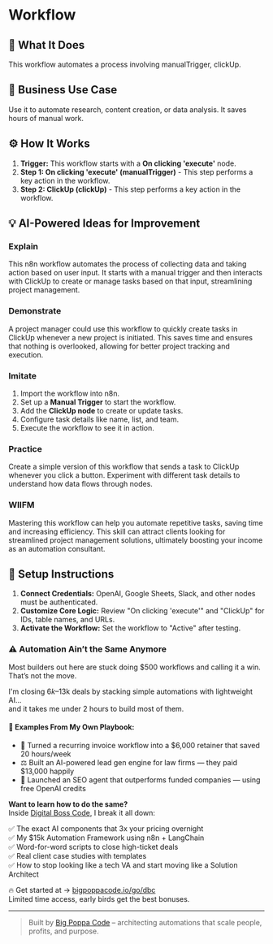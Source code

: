 # Workflow

## 🚀 What It Does
This workflow automates a process involving manualTrigger, clickUp.

## 💼 Business Use Case
Use it to automate research, content creation, or data analysis. It saves hours of manual work.

## ⚙️ How It Works
1.  **Trigger:** This workflow starts with a **On clicking 'execute'** node.
2. **Step 1: On clicking 'execute' (manualTrigger)** - This step performs a key action in the workflow.
3. **Step 2: ClickUp (clickUp)** - This step performs a key action in the workflow.

## 💡 AI-Powered Ideas for Improvement
### Explain
This n8n workflow automates the process of collecting data and taking action based on user input. It starts with a manual trigger and then interacts with ClickUp to create or manage tasks based on that input, streamlining project management.

### Demonstrate
A project manager could use this workflow to quickly create tasks in ClickUp whenever a new project is initiated. This saves time and ensures that nothing is overlooked, allowing for better project tracking and execution.

### Imitate
1. Import the workflow into n8n.
2. Set up a **Manual Trigger** to start the workflow.
3. Add the **ClickUp node** to create or update tasks.
4. Configure task details like name, list, and team.
5. Execute the workflow to see it in action.

### Practice
Create a simple version of this workflow that sends a task to ClickUp whenever you click a button. Experiment with different task details to understand how data flows through nodes.

### WIIFM
Mastering this workflow can help you automate repetitive tasks, saving time and increasing efficiency. This skill can attract clients looking for streamlined project management solutions, ultimately boosting your income as an automation consultant.

## 🔧 Setup Instructions
1. **Connect Credentials:** OpenAI, Google Sheets, Slack, and other nodes must be authenticated.
2. **Customize Core Logic:** Review "On clicking 'execute'" and "ClickUp" for IDs, table names, and URLs.
3. **Activate the Workflow:** Set the workflow to "Active" after testing.

### ⚠️ Automation Ain’t the Same Anymore

Most builders out here are stuck doing $500 workflows and calling it a win.  
That’s not the move.  

I'm closing $6k–$13k deals by stacking simple automations with lightweight AI...  
and it takes me under 2 hours to build most of them.

#### 🧠 Examples From My Own Playbook:
- 🔁 Turned a recurring invoice workflow into a $6,000 retainer that saved 20 hours/week  
- ⚖️ Built an AI-powered lead gen engine for law firms — they paid $13,000 happily  
- 🚀 Launched an SEO agent that outperforms funded companies — using free OpenAI credits  

**Want to learn how to do the same?**  
Inside [Digital Boss Code](https://bigpoppacode.io/go/dbc), I break it all down:

✅ The exact AI components that 3x your pricing overnight  
✅ My $15k Automation Framework using n8n + LangChain  
✅ Word-for-word scripts to close high-ticket deals  
✅ Real client case studies with templates  
✅ How to stop looking like a tech VA and start moving like a Solution Architect  

🔥 Get started at → [bigpoppacode.io/go/dbc](https://bigpoppacode.io/go/dbc)  
Limited time access, early birds get the best bonuses.

---
> Built by [Big Poppa Code](https://bigpoppacode.io) – architecting automations that scale people, profits, and purpose.
